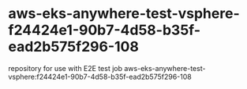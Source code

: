 # aws-eks-anywhere-test-vsphere-f24424e1-90b7-4d58-b35f-ead2b575f296-108
repository for use with E2E test job aws-eks-anywhere-test-vsphere:f24424e1-90b7-4d58-b35f-ead2b575f296-108
